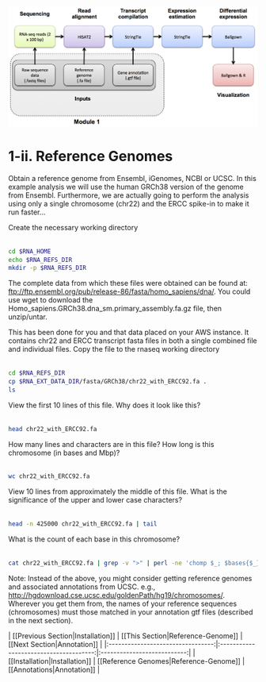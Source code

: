 ![RNA-seq Flowchart - Module 1](Images/RNA-seq_Flowchart2.png)

# 1-ii. Reference Genomes

Obtain a reference genome from Ensembl, iGenomes, NCBI or UCSC. In this example analysis we will use the human GRCh38 version of the genome from Ensembl. Furthermore, we are actually going to perform the analysis using only a single chromosome (chr22) and the ERCC spike-in to make it run faster...

Create the necessary working directory

```bash

cd $RNA_HOME
echo $RNA_REFS_DIR
mkdir -p $RNA_REFS_DIR

```

The complete data from which these files were obtained can be found at: ftp://ftp.ensembl.org/pub/release-86/fasta/homo_sapiens/dna/. You could use wget to download the Homo_sapiens.GRCh38.dna_sm.primary_assembly.fa.gz file, then unzip/untar.

This has been done for you and that data placed on your AWS instance. It contains chr22 and ERCC transcript fasta files in both a single combined file and individual files. Copy the file to the rnaseq working directory

```bash

cd $RNA_REFS_DIR
cp $RNA_EXT_DATA_DIR/fasta/GRCh38/chr22_with_ERCC92.fa .
ls 

```

View the first 10 lines of this file. Why does it look like this?

```bash

head chr22_with_ERCC92.fa

```

How many lines and characters are in this file? How long is this chromosome (in bases and Mbp)?

```bash

wc chr22_with_ERCC92.fa

```

View 10 lines from approximately the middle of this file. What is the significance of the upper and lower case characters?

```bash

head -n 425000 chr22_with_ERCC92.fa | tail

```

What is the count of each base in this chromosome?

```bash

cat chr22_with_ERCC92.fa | grep -v ">" | perl -ne 'chomp $_; $bases{$_}++ for split //; if (eof){print "$_ $bases{$_}\n" for sort keys %bases}'
```


Note: Instead of the above, you might consider getting reference genomes and associated annotations from UCSC. e.g., http://hgdownload.cse.ucsc.edu/goldenPath/hg19/chromosomes/.
Wherever you get them from, the names of your reference sequences (chromosomes) must those matched in your annotation gtf files (described in the next section).

| [[Previous Section|Installation]] | [[This Section|Reference-Genome]]      | [[Next Section|Annotation]] |
|:---------------------------------:|:--------------------------------------:|:---------------------------:|
| [[Installation|Installation]]     | [[Reference Genomes|Reference-Genome]] | [[Annotations|Annotation]]   |
